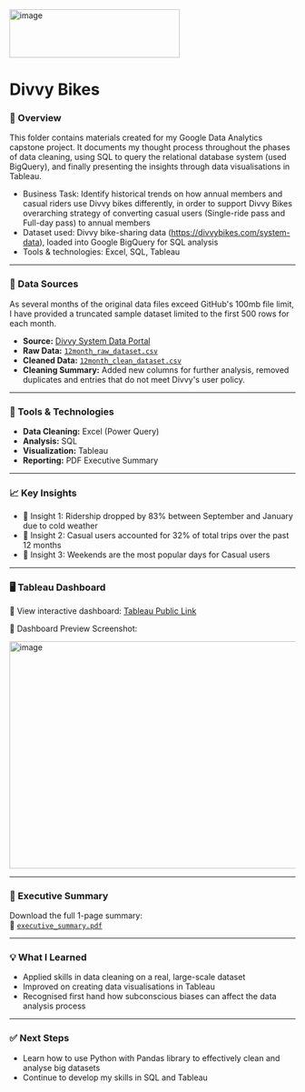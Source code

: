 <img width="300" height="85" alt="image" src="https://github.com/user-attachments/assets/64931e28-781c-4467-9a44-12fd6bedefa7" />

# Divvy Bikes

### 📁 Overview
This folder contains materials created for my Google Data Analytics capstone project. It documents my thought process throughout the phases of data cleaning, using SQL to query the relational database system (used BigQuery), and finally presenting the insights through data visualisations in Tableau.  
- Business Task: Identify historical trends on how annual members and casual riders use Divvy bikes differently, in order to support Divvy Bikes overarching strategy of converting casual users (Single-ride pass and Full-day pass) to annual members
- Dataset used: Divvy bike-sharing data (https://divvybikes.com/system-data), loaded into Google BigQuery for SQL analysis  
- Tools & technologies: Excel, SQL, Tableau  

---

### 📂 Data Sources
As several months of the original data files exceed GitHub's 100mb file limit, I have provided a truncated sample dataset limited to the first 500 rows for each month.

- **Source:** [Divvy System Data Portal](https://divvybikes.com/system-data)
- **Raw Data:** [`12month_raw_dataset.csv`](data/12month_raw_dataset.csv)  
- **Cleaned Data:** [`12month_clean_dataset.csv`](data/12month_clean_dataset.csv)  
- **Cleaning Summary:** Added new columns for further analysis, removed duplicates and entries that do not meet Divvy's user policy. 

---

### 🔧 Tools & Technologies

- **Data Cleaning:**  Excel (Power Query)   
- **Analysis:** SQL 
- **Visualization:** Tableau   
- **Reporting:** PDF Executive Summary

---

### 📈 Key Insights

- 📌 Insight 1: Ridership dropped by 83% between September and January due to cold weather 
- 📌 Insight 2: Casual users accounted for 32% of total trips over the past 12 months
- 📌 Insight 3: Weekends are the most popular days for Casual users

---

### 🖥️ Tableau Dashboard

🔗 View interactive dashboard: [Tableau Public Link](https://public.tableau.com/app/profile/joon.wee.goh/viz/GoogleCapstone-Divvy/CasualUsersDashboard)

📸 Dashboard Preview Screenshot:

<img width="520" height="400" alt="image" src="https://github.com/user-attachments/assets/7000f511-688a-46dd-8f18-cf1d483683f6" />


---

### 📄 Executive Summary

Download the full 1-page summary:  
📎 [`executive_summary.pdf`](summary/executive_summary.pdf)

---

### 💡 What I Learned

- Applied skills in data cleaning on a real, large-scale dataset
- Improved on creating data visualisations in Tableau
- Recognised first hand how subconscious biases can affect the data analysis process  

---

### ✅ Next Steps

- Learn how to use Python with Pandas library to effectively clean and analyse big datasets
- Continue to develop my skills in SQL and Tableau

